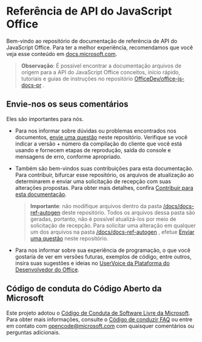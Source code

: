 # <a name="office-javascript-api-reference"></a>Referência de API do JavaScript Office

Bem-vindo ao repositório de documentação de referência de API do JavaScript Office. Para ter a melhor experiência, recomendamos que você veja esse conteúdo em [docs.microsoft.com](https://docs.microsoft.com/javascript/api/overview/office?view=office-js).

> **Observação**: É possível encontrar a documentação arquivos de origem para a API do JavaScript Office conceitos, início rápido, tutoriais e guias de instruções no repositório [OfficeDev/office-js-docs-pr](https://github.com/OfficeDev/office-js-docs-pr) .

## <a name="give-us-your-feedback"></a>Envie-nos os seus comentários

Eles são importantes para nós. 

* Para nos informar sobre dúvidas ou problemas encontrados nos documentos, [envie uma questão](https://github.com/OfficeDev/office-js-docs-reference/issues) neste repositório. Verifique se você indicar a versão + número da compilação do cliente que você está usando e fornecem etapas de reprodução, saída do console e mensagens de erro, conforme apropriado. 

* Também são bem-vindos suas contribuições para esta documentação. Para contribuir, bifurcar esse repositório, os arquivos de atualização ao determinarem e enviar uma solicitação de recepção com suas alterações propostas. Para obter mais detalhes, confira [Contribuir para esta documentação](Contributing.md). 

    > **Importante**: não modifique arquivos dentro da pasta [/docs/docs-ref-autogen](https://github.com/OfficeDev/office-js-docs-reference/tree/master/docs/docs-ref-autogen) deste repositório. Todos os arquivos dessa pasta são geradas, portanto, não é possível atualizá-los por meio de solicitação de recepção. Para solicitar uma alteração em qualquer um dos arquivos na pasta [/docs/docs-ref-autogen](https://github.com/OfficeDev/office-js-docs-reference/tree/master/docs/docs-ref-autogen) , efetue [Enviar uma questão](https://github.com/OfficeDev/office-js-docs-reference/issues) neste repositório.

* Para nos informar sobre sua experiência de programação, o que você gostaria de ver em versões futuras, exemplos de código, entre outros, insira suas sugestões e ideias no [UserVoice da Plataforma do Desenvolvedor do Office](https://officespdev.uservoice.com/).


## <a name="microsoft-open-source-code-of-conduct"></a>Código de conduta do Código Aberto da Microsoft

Este projeto adotou o [Código de Conduta de Software Livre da Microsoft](https://opensource.microsoft.com/codeofconduct/).
Para obter mais informações, consulte o [Código de conduzir FAQ](https://opensource.microsoft.com/codeofconduct/faq/) ou entre em contato com [opencode@microsoft.com](mailto:opencode@microsoft.com) com quaisquer comentários ou perguntas adicionais.

